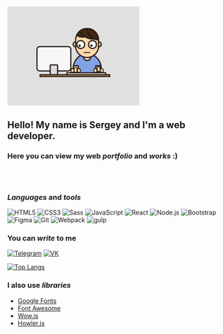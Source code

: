 <!-- ![Header](assets/main_img.gif) -->
<div>
    <img src="assets/main_img.gif" width=300>
</div>

## Hello! My name is Sergey and I'm a web developer. 

### Here you can view my web *portfolio* and *works* :)
<br>
<br>

### *Languages* and *tools*
![HTML5](https://img.shields.io/badge/-HTML5-090909?style=for-the-badge&logo=HTML5)
![CSS3](https://img.shields.io/badge/-CSS3-090909?style=for-the-badge&logo=CSS3)
![Sass](https://img.shields.io/badge/-Sass-090909?style=for-the-badge&logo=Sass)
![JavaScript](https://img.shields.io/badge/-JavaScript-090909?style=for-the-badge&logo=JavaScript)
![React](https://img.shields.io/badge/-JavaScript-090909?style=for-the-badge&logo=React)
![Node.js](https://img.shields.io/badge/-Node.js-090909?style=for-the-badge&logo=Node.js)
![Bootstrap](https://img.shields.io/badge/-Bootstrap-090909?style=for-the-badge&logo=Bootstrap)
![Figma](https://img.shields.io/badge/-Figma-090909?style=for-the-badge&logo=Figma)
![Git](https://img.shields.io/badge/-Git-090909?style=for-the-badge&logo=Git)
![Webpack](https://img.shields.io/badge/-Webpack-090909?style=for-the-badge&logo=Webpack)
![gulp](https://img.shields.io/badge/-gulp-090909?style=for-the-badge&logo=gulp)
<br>

### You can *write* to me
[![Telegram](https://img.shields.io/badge/-Telegram-090909?style=for-the-badge&logo=Telegram)](https://t.me/LSergio1994)
[![VK](https://img.shields.io/badge/-Vkontakte-090909?style=for-the-badge&logo=VK)](https://vk.com/id10175513)

[![Top Langs](https://github-readme-stats.vercel.app/api/top-langs/?username=Sergey-web-lab&layout=compact)](https://github.com/anuraghazra/github-readme-stats)

### I also use *libraries*

- [Google Fonts](https://fonts.google.com/)
- [Font Awesome](https://fontawesome.com/?ref=undesign)
- [Wow.js](https://wowjs.uk/)
- [Howler.js](https://howlerjs.com/)
